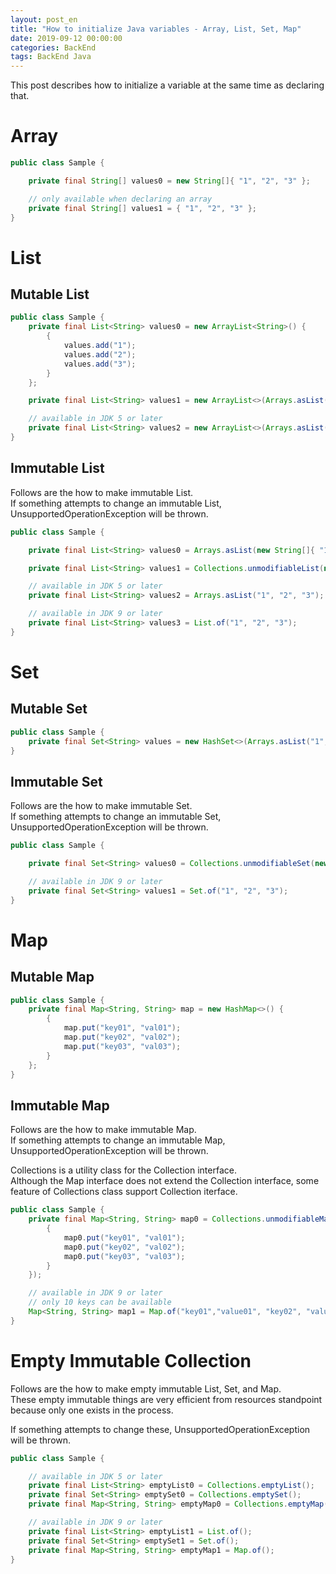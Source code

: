 ```yaml
---
layout: post_en
title: "How to initialize Java variables - Array, List, Set, Map"
date: 2019-09-12 00:00:00
categories: BackEnd
tags: BackEnd Java
---
```


This post describes how to initialize a variable at the same time as declaring that.  

<!--more-->

# Array

~~~java
public class Sample {

    private final String[] values0 = new String[]{ "1", "2", "3" };

    // only available when declaring an array
    private final String[] values1 = { "1", "2", "3" };
}
~~~

# List

## Mutable List

~~~java
public class Sample {
    private final List<String> values0 = new ArrayList<String>() {
        {
            values.add("1");
            values.add("2");
            values.add("3");
        }
    };

    private final List<String> values1 = new ArrayList<>(Arrays.asList(new String[]{ "1", "2", "3" }));

    // available in JDK 5 or later
    private final List<String> values2 = new ArrayList<>(Arrays.asList("1", "2", "3"));
}
~~~

## Immutable List

Follows are the how to make immutable List.  
If something attempts to change an immutable List, UnsupportedOperationException will be thrown.  

~~~java
public class Sample {

    private final List<String> values0 = Arrays.asList(new String[]{ "1", "2", "3" });

    private final List<String> values1 = Collections.unmodifiableList(new ArrayList<>(values0));

    // available in JDK 5 or later
    private final List<String> values2 = Arrays.asList("1", "2", "3");

    // available in JDK 9 or later
    private final List<String> values3 = List.of("1", "2", "3");
}
~~~

# Set

## Mutable Set

~~~java
public class Sample {
    private final Set<String> values = new HashSet<>(Arrays.asList("1", "2", "3"));
}
~~~

## Immutable Set

Follows are the how to make immutable Set.  
If something attempts to change an immutable Set, UnsupportedOperationException will be thrown.  


~~~java
public class Sample {

    private final Set<String> values0 = Collections.unmodifiableSet(new HashSet<>(Arrays.asList("1", "2", "3")));

    // available in JDK 9 or later
    private final Set<String> values1 = Set.of("1", "2", "3");
}
~~~

# Map

## Mutable Map

~~~java
public class Sample {
    private final Map<String, String> map = new HashMap<>() {
        {
            map.put("key01", "val01");
            map.put("key02", "val02");
            map.put("key03", "val03");
        }
    };
}
~~~

## Immutable Map

Follows are the how to make immutable Map.  
If something attempts to change an immutable Map, UnsupportedOperationException will be thrown.  

Collections is a utility class for the Collection interface.  
Although the Map interface does not extend the Collection interface, some feature of Collections class support Collection iterface.  

~~~java
public class Sample {
    private final Map<String, String> map0 = Collections.unmodifiableMap(new HashMap<>() {
        {
            map0.put("key01", "val01");
            map0.put("key02", "val02");
            map0.put("key03", "val03");
        }
    });

    // available in JDK 9 or later
    // only 10 keys can be available
    Map<String, String> map1 = Map.of("key01","value01", "key02", "value02");
}
~~~


# Empty Immutable Collection

Follows are the how to make empty immutable List, Set, and Map.  
These empty immutable things are very efficient from resources standpoint because only one exists in the process.  

If something attempts to change these, UnsupportedOperationException will be thrown.  

~~~java
public class Sample {

    // available in JDK 5 or later
    private final List<String> emptyList0 = Collections.emptyList();
    private final Set<String> emptySet0 = Collections.emptySet();
    private final Map<String, String> emptyMap0 = Collections.emptyMap();

    // available in JDK 9 or later
    private final List<String> emptyList1 = List.of();
    private final Set<String> emptySet1 = Set.of();
    private final Map<String, String> emptyMap1 = Map.of();
}
~~~







